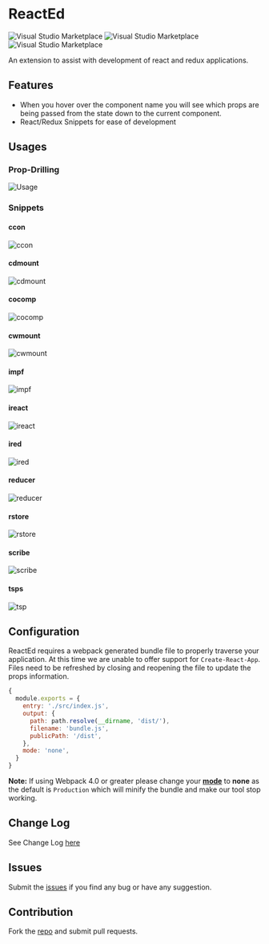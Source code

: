 # ReactEd

![Visual Studio Marketplace](https://img.shields.io/vscode-marketplace/v/ReactEd.reacted.svg?style=for-the-badge)
![Visual Studio Marketplace](https://img.shields.io/vscode-marketplace/d/ReactEd.reacted.svg?style=for-the-badge)
![Visual Studio Marketplace](https://img.shields.io/vscode-marketplace/r/ReactEd.reacted.svg?style=for-the-badge)

An extension to assist with development of react and redux applications.

## Features

* When you hover over the component name you will see which props are being passed from the state down to the current component.
* React/Redux Snippets for ease of development

## Usages

### Prop-Drilling
![Usage](images/usage.gif)

### Snippets
#### ccon
![ccon](images/ccon.gif)
#### cdmount
![cdmount](images/cdmount.gif)
#### cocomp
![cocomp](images/cocomp.gif)
#### cwmount
![cwmount](images/cwmount.gif)
#### impf
![impf](images/impf.gif)
#### ireact
![ireact](images/ireact.gif)
#### ired
![ired](images/ired.gif)
#### reducer
![reducer](images/reducer.gif)
#### rstore
![rstore](images/rstore.gif)
#### scribe
![scribe](images/scribe.gif)
#### tsps
![tsp](images/tsp.gif)

## Configuration

ReactEd requires a webpack generated bundle file to properly traverse your application.  At this time we are unable to offer support for `Create-React-App`. Files need to be refreshed by closing and reopening the file to update the props information.
```javascript
{
  module.exports = {
    entry: './src/index.js',
    output: {
      path: path.resolve(__dirname, 'dist/'),
      filename: 'bundle.js',
      publicPath: '/dist',
    },
    mode: 'none',
  }
}
```
**Note:** If using Webpack 4.0 or greater please change your [**mode**](https://webpack.js.org/concepts/#mode) to **none** as the default is `Production` which will minify the bundle and make our tool stop working.

## Change Log
See Change Log [here](CHANGELOG.md)

## Issues
Submit the [issues](https://github.com/ReactEdLLC/ReactEd/issues) if you find any bug or have any suggestion.

## Contribution
Fork the [repo](https://github.com/ReactEdLLC/ReactEd) and submit pull requests.